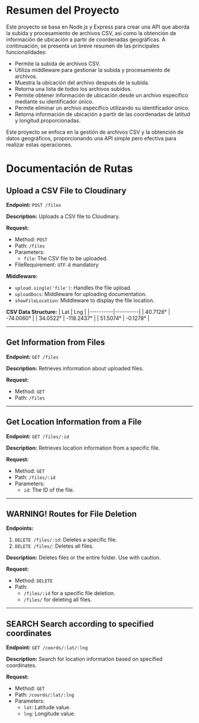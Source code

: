 # Resumen del Proyecto

Este proyecto se basa en Node.js y Express para crear una API que aborda la subida y procesamiento de archivos CSV, así como la obtención de información de ubicación a partir de coordenadas geográficas. A continuación, se presenta un breve resumen de las principales funcionalidades:

- Permite la subida de archivos CSV.
- Utiliza middleware para gestionar la subida y procesamiento de archivos.
- Muestra la ubicación del archivo después de la subida.
- Retorna una lista de todos los archivos subidos.
- Permite obtener información de ubicación desde un archivo específico mediante su identificador único.
- Permite eliminar un archivo específico utilizando su identificador único.
- Retorna información de ubicación a partir de las coordenadas de latitud y longitud proporcionadas.

Este proyecto se enfoca en la gestión de archivos CSV y la obtención de datos geográficos, proporcionando una API simple pero efectiva para realizar estas operaciones.


# Documentación de Rutas
## Upload a CSV File to Cloudinary

**Endpoint:** `POST /files`

**Description:** Uploads a CSV file to Cloudinary.

**Request:**
- Method: `POST`
- Path: `/files`
- Parameters:
  - `file`: The CSV file to be uploaded.
- FileRequirement: `UTF-8` mandatory

**Middleware:**
- `upload.single('file')`: Handles the file upload.
- `uploadDocs`: Middleware for uploading documentation.
- `showFileLocation`: Middleware to display the file location.

**CSV Data Structure:**
| Lat  | Lng |
|----------|----------|
| 40.7128° | -74.0060° |
| 34.0522° | -118.2437° |
| 51.5074° | -0.1278°  |


---

## Get Information from Files

**Endpoint:** `GET /files`

**Description:** Retrieves information about uploaded files.

**Request:**
- Method: `GET`
- Path: `/files`

---

## Get Location Information from a File

**Endpoint:** `GET /files/:id`

**Description:** Retrieves location information from a specific file.

**Request:**
- Method: `GET`
- Path: `/files/:id`
- Parameters:
  - `id`: The ID of the file.

---

## WARNING! Routes for File Deletion

**Endpoints:**
1. `DELETE /files/:id`: Deletes a specific file.
2. `DELETE /files/`: Deletes all files.

**Description:** Deletes files or the entire folder. Use with caution.

**Request:**
- Method: `DELETE`
- Path:
  - `/files/:id` for a specific file deletion.
  - `/files/` for deleting all files.

---

## SEARCH Search according to specified coordinates

**Endpoint:** `GET /coords/:lat/:lng`

**Description:** Search for location information based on specified coordinates.

**Request:**
- Method: `GET`
- Path: `/coords/:lat/:lng`
- Parameters:
  - `lat`: Latitude value.
  - `lng`: Longitude value.
